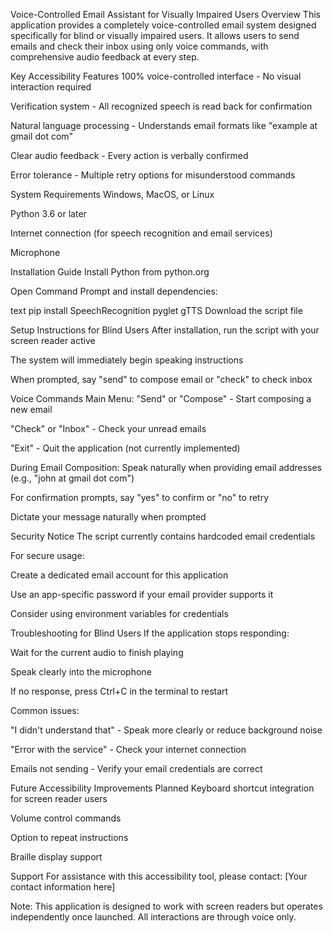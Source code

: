 Voice-Controlled Email Assistant for Visually Impaired Users
Overview
This application provides a completely voice-controlled email system designed specifically for blind or visually impaired users. It allows users to send emails and check their inbox using only voice commands, with comprehensive audio feedback at every step.

Key Accessibility Features
100% voice-controlled interface - No visual interaction required

Verification system - All recognized speech is read back for confirmation

Natural language processing - Understands email formats like "example at gmail dot com"

Clear audio feedback - Every action is verbally confirmed

Error tolerance - Multiple retry options for misunderstood commands

System Requirements
Windows, MacOS, or Linux

Python 3.6 or later

Internet connection (for speech recognition and email services)

Microphone

Installation Guide
Install Python from python.org

Open Command Prompt and install dependencies:

text
pip install SpeechRecognition pyglet gTTS
Download the script file

Setup Instructions for Blind Users
After installation, run the script with your screen reader active

The system will immediately begin speaking instructions

When prompted, say "send" to compose email or "check" to check inbox

Voice Commands
Main Menu:
"Send" or "Compose" - Start composing a new email

"Check" or "Inbox" - Check your unread emails

"Exit" - Quit the application (not currently implemented)

During Email Composition:
Speak naturally when providing email addresses (e.g., "john at gmail dot com")

For confirmation prompts, say "yes" to confirm or "no" to retry

Dictate your message naturally when prompted

Security Notice
The script currently contains hardcoded email credentials

For secure usage:

Create a dedicated email account for this application

Use an app-specific password if your email provider supports it

Consider using environment variables for credentials

Troubleshooting for Blind Users
If the application stops responding:

Wait for the current audio to finish playing

Speak clearly into the microphone

If no response, press Ctrl+C in the terminal to restart

Common issues:

"I didn't understand that" - Speak more clearly or reduce background noise

"Error with the service" - Check your internet connection

Emails not sending - Verify your email credentials are correct

Future Accessibility Improvements Planned
Keyboard shortcut integration for screen reader users

Volume control commands

Option to repeat instructions

Braille display support

Support
For assistance with this accessibility tool, please contact:
[Your contact information here]

Note: This application is designed to work with screen readers but operates independently once launched. All interactions are through voice only.
